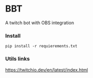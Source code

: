 # BBT
A twitch bot with OBS integration

### Install
`pip install -r requierements.txt`


### Utils links
https://twitchio.dev/en/latest/index.html
